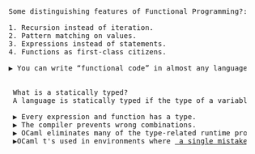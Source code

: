  <pre>
    Some distinguishing features of Functional Programming?:
    
    1. Recursion instead of iteration.
    2. Pattern matching on values.
    3. Expressions instead of statements.
    4. Functions as first-class citizens.
    
    ▶ You can write “functional code” in almost any language.
    
  
     What is a statically typed?
     A language is statically typed if the type of a variable is known at compile time.
     
     ▶ Every expression and function has a type.
     ▶ The compiler prevents wrong combinations.
     ▶ OCaml eliminates many of the type-related runtime problems associated with dynamically typed languages.
     ▶OCaml t's used in environments where <a href="https://ocaml.org/learn/companies.html"> a single mistake can cost millions and speed matters</a>
 </pre>
